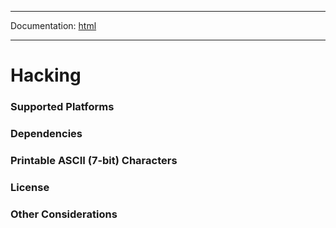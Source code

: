 -----

Documentation: [html](https://docs-beta.ethers.io/)

-----

Hacking
=======

### Supported Platforms

### Dependencies

### Printable ASCII (7-bit) Characters

### License

### Other Considerations

